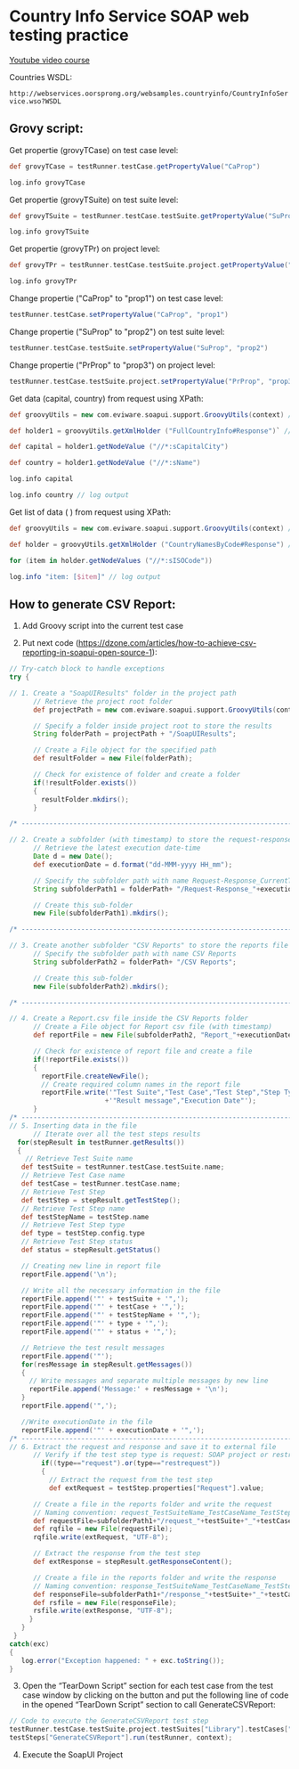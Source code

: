 # Country Info Service SOAP web testing practice


[Youtube video course](https://www.youtube.com/watch?v=CxsLnnPiZa0&list=PLtz_yutonf6s8NDhEa-veLnLNBAUzqjic&ab_channel=SQLadvschool%D0%9C%D0%B0%D0%BA%D1%81%D0%A7%D0%B0%D0%BB%D1%8B%D1%88%D0%B5%D0%B2 "SOAP UI")

Countries WSDL:

`http://webservices.oorsprong.org/websamples.countryinfo/CountryInfoService.wso?WSDL`

## Grovy script:

Get propertie (grovyTCase) on test case level:

```Groovy
def grovyTCase = testRunner.testCase.getPropertyValue("CaProp")

log.info grovyTCase
```

Get propertie (grovyTSuite) on test suite level:

```Groovy
def grovyTSuite = testRunner.testCase.testSuite.getPropertyValue("SuProp")

log.info grovyTSuite
```

Get propertie (grovyTPr) on project level:

```Groovy
def grovyTPr = testRunner.testCase.testSuite.project.getPropertyValue("PrProp")

log.info grovyTPr
```

Change propertie ("CaProp" to "prop1") on test case level:

```Groovy
testRunner.testCase.setPropertyValue("CaProp", "prop1")
```

Change propertie ("SuProp" to "prop2") on test suite level:

```Groovy
testRunner.testCase.testSuite.setPropertyValue("SuProp", "prop2")
```

Change propertie ("PrProp" to "prop3") on project level:

```Groovy
testRunner.testCase.testSuite.project.setPropertyValue("PrProp", "prop3")
```

Get data (capital, country) from request using XPath:

```Groovy
def groovyUtils = new com.eviware.soapui.support.GroovyUtils(context) // groovy utils librari connect

def holder1 = groovyUtils.getXmlHolder ("FullCountryInfo#Response")` // get XML holder

def capital = holder1.getNodeValue ("//*:sCapitalCity")

def country = holder1.getNodeValue ("//*:sName")

log.info capital

log.info country // log output
```

Get list of data (   ) from request using XPath:

```Groovy
def groovyUtils = new com.eviware.soapui.support.GroovyUtils(context) // groovy utils librari connect

def holder = groovyUtils.getXmlHolder ("CountryNamesByCode#Response") // get XML holder

for (item in holder.getNodeValues ("//*:sISOCode"))

log.info "item: [$item]" // log output
```

## How to generate CSV Report:

1. Add Groovy script into the current test case

2. Put next code (https://dzone.com/articles/how-to-achieve-csv-reporting-in-soapui-open-source-1):

```Groovy
// Try-catch block to handle exceptions
try {

// 1. Create a "SoapUIResults" folder in the project path 
      // Retrieve the project root folder
      def projectPath = new com.eviware.soapui.support.GroovyUtils(context).projectPath

      // Specify a folder inside project root to store the results
      String folderPath = projectPath + "/SoapUIResults";

      // Create a File object for the specified path
      def resultFolder = new File(folderPath);

      // Check for existence of folder and create a folder
      if(!resultFolder.exists())
      {
        resultFolder.mkdirs();
      }

/* ------------------------------------------------------------------------------- */

// 2. Create a subfolder (with timestamp) to store the request-response local copy 
      // Retrieve the latest execution date-time
      Date d = new Date();
      def executionDate = d.format("dd-MMM-yyyy HH_mm");

      // Specify the subfolder path with name Request-Response_CurrentTimeStamp
      String subfolderPath1 = folderPath+ "/Request-Response_"+executionDate;

      // Create this sub-folder
      new File(subfolderPath1).mkdirs();

/* ------------------------------------------------------------------------------- */

// 3. Create another subfolder "CSV Reports" to store the reports file 
      // Specify the subfolder path with name CSV Reports
      String subfolderPath2 = folderPath+ "/CSV Reports";

      // Create this sub-folder
      new File(subfolderPath2).mkdirs();

/* ------------------------------------------------------------------------------- */

// 4. Create a Report.csv file inside the CSV Reports folder 
      // Create a File object for Report csv file (with timestamp)
      def reportFile = new File(subfolderPath2, "Report_"+executionDate+".csv");

      // Check for existence of report file and create a file
      if(!reportFile.exists())
      {
        reportFile.createNewFile();
        // Create required column names in the report file
        reportFile.write('"Test Suite","Test Case","Test Step","Step Type","Step Status",'
                        +'"Result message","Execution Date"');
      }
/* ------------------------------------------------------------------------------- */
// 5. Inserting data in the file
      // Iterate over all the test steps results
  for(stepResult in testRunner.getResults())
  {
    // Retrieve Test Suite name
   def testSuite = testRunner.testCase.testSuite.name;
   // Retrieve Test Case name
   def testCase = testRunner.testCase.name;
   // Retrieve Test Step
   def testStep = stepResult.getTestStep();
   // Retrieve Test Step name
   def testStepName = testStep.name
   // Retrieve Test Step type
   def type = testStep.config.type
   // Retrieve Test Step status
   def status = stepResult.getStatus()

   // Creating new line in report file
   reportFile.append('\n');

   // Write all the necessary information in the file
   reportFile.append('"' + testSuite + '",');
   reportFile.append('"' + testCase + '",');
   reportFile.append('"' + testStepName + '",');
   reportFile.append('"' + type + '",');
   reportFile.append('"' + status + '",');

   // Retrieve the test result messages
   reportFile.append('"');
   for(resMessage in stepResult.getMessages())
   {
     // Write messages and separate multiple messages by new line
     reportFile.append('Message:' + resMessage + '\n');
   }
   reportFile.append('",');

   //Write executionDate in the file
   reportFile.append('"' + executionDate + '",');
/* ------------------------------------------------------------------------------- */
// 6. Extract the request and response and save it to external file
      // Verify if the test step type is request: SOAP project or restrequest: REST project
        if((type=="request").or(type=="restrequest"))
        {
          // Extract the request from the test step
          def extRequest = testStep.properties["Request"].value;    

      // Create a file in the reports folder and write the request
      // Naming convention: request_TestSuiteName_TestCaseName_TestStepName.txt
      def requestFile=subfolderPath1+"/request_"+testSuite+"_"+testCase+"_"+testStepName+".txt";
      def rqfile = new File(requestFile);
      rqfile.write(extRequest, "UTF-8");

      // Extract the response from the test step
      def extResponse = stepResult.getResponseContent();    

      // Create a file in the reports folder and write the response
      // Naming convention: response_TestSuiteName_TestCaseName_TestStepName.txt
      def responseFile=subfolderPath1+"/response_"+testSuite+"_"+testCase+"_"+testStepName+".txt";
      def rsfile = new File(responseFile);
      rsfile.write(extResponse, "UTF-8");
     }
   }
 }
catch(exc)
{
   log.error("Exception happened: " + exc.toString());
}
```

3. Open the “TearDown Script” section for each test case from the test case window by clicking on the button and put the following line of code in the opened “TearDown Script” section to call GenerateCSVReport:

```Groovy
// Code to execute the GenerateCSVReport test step
testRunner.testCase.testSuite.project.testSuites["Library"].testCases["Reporting_Utility"].
testSteps["GenerateCSVReport"].run(testRunner, context);
```

4. Execute the SoapUI Project
